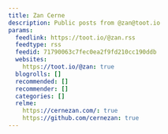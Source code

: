 ```yaml
---
title: Zan Cerne
description: Public posts from @zan@toot.io
params:
  feedlink: https://toot.io/@zan.rss
  feedtype: rss
  feedid: 71790063c7fec0ea2f9fd210cc190ddb
  websites:
    https://toot.io/@zan: true
  blogrolls: []
  recommended: []
  recommender: []
  categories: []
  relme:
    https://cernezan.com/: true
    https://github.com/cernezan: true
---
```

